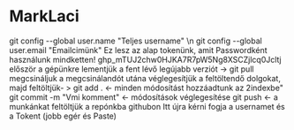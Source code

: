 # MarkLaci
git config --global user.name "Teljes username"
\n git config --global user.email "Emailcimünk"
 Ez lesz az alap tokenünk, amit Passwordként használunk mindketten!
 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
 először a gépünkre lementjük a fent lévő legújabb verziót -> git pull
 megcsináljuk a megcsinálandót
 utána véglegesítjük a feltöltendő dolgokat, majd feltöltjük- >
 git add . <- minden módosítást hozzáadtunk az 2indexbe"
 git commit -m "Vmi komment" <- módosítások véglegesítése
 git push <- a munkánkat feltöltjük a repónkba githubon 
 Itt újra kérni fogja a usernamet és a Tokent (jobb egér és Paste)
